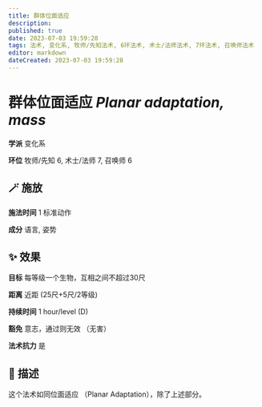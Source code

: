 ```yaml
---
title: 群体位面适应
description: 
published: true
date: 2023-07-03 19:59:28
tags: 法术, 变化系, 牧师/先知法术, 6环法术, 术士/法师法术, 7环法术, 召唤师法术
editor: markdown
dateCreated: 2023-07-03 19:59:28
---
```


# **群体位面适应** *Planar adaptation, mass*

**学派** 变化系 

**环位** 牧师/先知 6, 术士/法师 7, 召唤师 6

## 🪄 施放

**施法时间** 1 标准动作

**成分** 语言, 姿势

## ✨ 效果 

**目标** 每等级一个生物，互相之间不超过30尺 

**距离** 近距 (25尺+5尺/2等级)  

**持续时间** 1 hour/level (D) 

**豁免** 意志，通过则无效 （无害）

**法术抗力** 是

## 📖 描述

这个法术如同位面适应 （Planar Adaptation），除了上述部分。
    